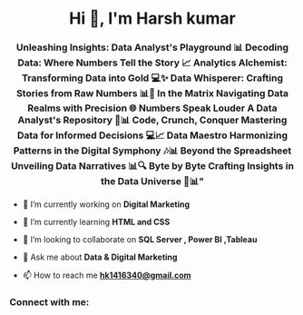 <h1 align="center">Hi 👋, I'm Harsh kumar</h1>
<h3 align="center">Unleashing Insights: Data Analyst's Playground 📊 Decoding Data: Where Numbers Tell the Story 📈 Analytics Alchemist: Transforming Data into Gold 💻✨ Data Whisperer: Crafting Stories from Raw Numbers 📊📖 In the Matrix Navigating Data Realms with Precision 🌐 Numbers Speak Louder A Data Analyst's Repository 🔢📊 Code, Crunch, Conquer Mastering Data for Informed Decisions 💻📈 Data Maestro Harmonizing Patterns in the Digital Symphony 🎶📊 Beyond the Spreadsheet Unveiling Data Narratives 📊🔍 Byte by Byte Crafting Insights in the Data Universe 🚀📊"</h3>

- 🔭 I’m currently working on **Digital Marketing**

- 🌱 I’m currently learning **HTML and CSS**

- 👯 I’m looking to collaborate on **SQL Server , Power BI ,Tableau**

- 💬 Ask me about **Data & Digital Marketing**

- 📫 How to reach me **hk1416340@gmail.com**

<h3 align="left">Connect with me:</h3>
<p align="left">
</p>
